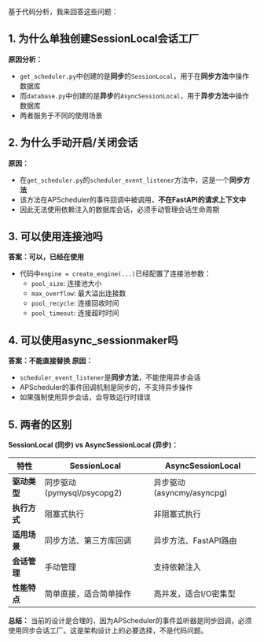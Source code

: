 基于代码分析，我来回答这些问题：

## 1. 为什么单独创建SessionLocal会话工厂

**原因分析：**
- `get_scheduler.py`中创建的是**同步**的`SessionLocal`，用于在**同步方法**中操作数据库
- 而`database.py`中创建的是**异步**的`AsyncSessionLocal`，用于**异步方法**中操作数据库
- 两者服务于不同的使用场景

## 2. 为什么手动开启/关闭会话

**原因：**
- 在`get_scheduler.py`的`scheduler_event_listener`方法中，这是一个**同步方法**
- 该方法在APScheduler的事件回调中被调用，**不在FastAPI的请求上下文中**
- 因此无法使用依赖注入的数据库会话，必须手动管理会话生命周期

## 3. 可以使用连接池吗

**答案：可以，已经在使用**
- 代码中`engine = create_engine(...)`已经配置了连接池参数：
  - `pool_size`: 连接池大小
  - `max_overflow`: 最大溢出连接数
  - `pool_recycle`: 连接回收时间
  - `pool_timeout`: 连接超时时间

## 4. 可以使用async_sessionmaker吗

**答案：不能直接替换**
**原因：**
- `scheduler_event_listener`是**同步方法**，不能使用异步会话
- APScheduler的事件回调机制是同步的，不支持异步操作
- 如果强制使用异步会话，会导致运行时错误

## 5. 两者的区别

**SessionLocal (同步) vs AsyncSessionLocal (异步)：**

| 特性 | SessionLocal | AsyncSessionLocal |
|------|--------------|-------------------|
| **驱动类型** | 同步驱动 (pymysql/psycopg2) | 异步驱动 (asyncmy/asyncpg) |
| **执行方式** | 阻塞式执行 | 非阻塞式执行 |
| **适用场景** | 同步方法、第三方库回调 | 异步方法、FastAPI路由 |
| **会话管理** | 手动管理 | 支持依赖注入 |
| **性能特点** | 简单直接，适合简单操作 | 高并发，适合I/O密集型 |

**总结：** 当前的设计是合理的，因为APScheduler的事件监听器是同步回调，必须使用同步会话工厂。这是架构设计上的必要选择，不是代码问题。